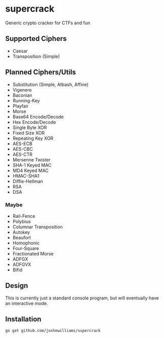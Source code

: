 # supercrack
Generic crypto cracker for CTFs and fun

## Supported Ciphers

* Caesar
* Transposition (Simple)

## Planned Ciphers/Utils

* Substitution (Simple, Atbash, Affine)
* Vigenere
* Baconian
* Running-Key
* Playfair
* Morse 
* Base64 Encode/Decode
* Hex Encode/Decode
* Single Byte XOR
* Fixed Size XOR
* Repeating Key XOR
* AES-ECB
* AES-CBC
* AES-CTR
* Mersenne Twister
* SHA-1 Keyed MAC
* MD4 Keyed MAC
* HMAC-SHA1
* Diffie-Hellman
* RSA
* DSA

### Maybe

* Rail-Fence
* Polybius
* Columnar Transposition
* Autokey
* Beaufort
* Homophonic
* Four-Square
* Fractionated Morse
* ADFGX
* ADFGVX
* Bifid

## Design

This is currently just a standard console program, but will eventually have an interactive mode.

## Installation

`go get github.com/joshewilliams/supercrack`
